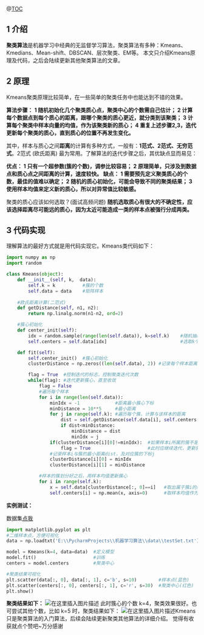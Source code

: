 ﻿@[TOC](目录)
## 1 介绍
**聚类算法**是机器学习中经典的无监督学习算法，聚类算法有多种：Kmeans、Kmedians、Mean-shift、DBSCAN、层次聚类、EM等。
本文只介绍Kmeans原理及代码，之后会陆续更新其他聚类算法的文章。
## 2 原理
Kmeans聚类原理比较简单，在一些简单的聚类任务中也能达到不错的效果。

**算法步骤：**
**1 随机初始化几个聚类质心点，聚类中心的个数需自己估计；
2 计算每个数据点到每个质心的距离，跟哪个聚类的质心更近，就分类到该聚类；
3 计算每个聚类中样本向量的均值，作为该聚类新的质心；
4 重复上述步骤2,3，迭代更新每个聚类的质心，直到质心的位置不再发生变化。**

其中，样本与质心之间**距离**的计算有多种方式，一般有：**1范式、2范式、无穷范式**。2范式 (欧氏距离) 最为常用。了解算法的迭代步骤之后，其优缺点显而易见：

 **优点：
 1 只有一个超参数(簇的个数)，调参比较容易；
 2 原理简单，只涉及到数据点和质心点之间距离的计算，速度较快。
 缺点：
 1 需要预先定义聚类质心的个数，最佳的值难以确定；
 2 随机的质心初始化，可能会导致不同的聚类结果；
 3 使用样本均值来定义新的质心，所以对异常值比较敏感。**

聚类的质心应该如何选取？(面试高频问题)
**随机选取质心有很大的不确定性，应该选择距离尽可能远的质心，因为太近可能造成一类的样本点被强行分成两类。**

## 3 代码实现
理解算法的最好方式就是用代码实现它。Kmeans类代码如下：

```python
import numpy as np
import random

class Kmeans(object):
    def __init__(self, k,  data):
        self.k = k          #簇的个数
        self.data = data    #矩阵样本
        
    #欧氏距离计算(二范式)
    def getDistance(self, n1, n2):
        return np.linalg.norm(n1-n2, ord=2)

    #簇心初始化
    def center_init(self):
        idx = random.sample(range(len(self.data)), k=self.k)    #随机抽取k个样本下标
        self.centers = self.data[idx]                           #选取k个样本作为簇中心

    def fit(self):
        self.center_init()  #簇心初始化
        clusterDistance = np.zeros((len(self.data), 2)) #记录每个样本距离最近的簇心下标，与对应的距离

        flag = True  #控制迭代的标志，控制聚类迭代次数
        while(flag): #迭代更新簇心，直至收敛
            flag = False
            #遍历每个样本
            for i in range(len(self.data)):
                minIdx = -1             #距离最小簇心下标
                minDistance = 10**5     #最小距离
                for j in range(self.k): #遍历每个簇，计算与该样本的距离
                    dist = self.getDistance(self.data[i], self.centers[j])  # 样本i到簇j的距离
                    if dist<minDistance:
                        minDistance = dist
                        minIdx = j
                if(clusterDistance[i][0]!=minIdx):  #如果样本i所属的簇不是minIdx，说明样本i的簇类别变了，
                    flag = True                     #此时应继续迭代，更新簇心
                #记录样本i与簇的最小距离dist，及对应簇的下标j
                clusterDistance[i][0] = minIdx
                clusterDistance[i][1] = minDistance

            #样本的簇划分好之后，用样本均值更新簇心
            for i in range(self.k):
                x = self.data[clusterDistance[:, 0]==i]   #取出属于簇i的所有样本
                self.centers[i] = np.mean(x, axis=0)      #取样本均值作为新的簇心
```
**实例测试：**

数据集[点我](https://github.com/pbharrin/machinelearninginaction/blob/master/Ch10/testSet2.txt)

```python
import matplotlib.pyplot as plt
#二维样本点，方便可视化
data = np.loadtxt('E:\\PycharmProjects\\机器学习算法\\data\\testSet.txt')

model = Kmeans(k=4, data=data)	#定义模型
model.fit()				  	 	#训练
centers = model.centers   		#聚类中心

#聚类结果可视化
plt.scatter(data[:, 0], data[:, 1], c='b', s=10)        #样本点(蓝色)
plt.scatter(centers[:, 0], centers[:, 1], c='r', s=30)  #聚类中心(红色)
plt.show()
```
**聚类结果如下：**
![在这里插入图片描述](https://img-blog.csdnimg.cn/2020072710060134.png?x-oss-process=image/watermark,type_ZmFuZ3poZW5naGVpdGk,shadow_10,text_aHR0cHM6Ly9ibG9nLmNzZG4ubmV0L3dlaXhpbl80NTY1ODEzMQ==,size_16,color_FFFFFF,t_70#pic_center)
此时簇心的个数 k=4，聚类效果很好。也可尝试其他个数，比如 k=5 时，聚类结果如下：
![在这里插入图片描述](https://img-blog.csdnimg.cn/20200727100931847.png?x-oss-process=image/watermark,type_ZmFuZ3poZW5naGVpdGk,shadow_10,text_aHR0cHM6Ly9ibG9nLmNzZG4ubmV0L3dlaXhpbl80NTY1ODEzMQ==,size_16,color_FFFFFF,t_70#pic_center)Kmeans只是聚类算法的入门算法，后续会陆续更新聚类其他算法的详细介绍。
觉得有收获就点个赞吧~万分感谢



